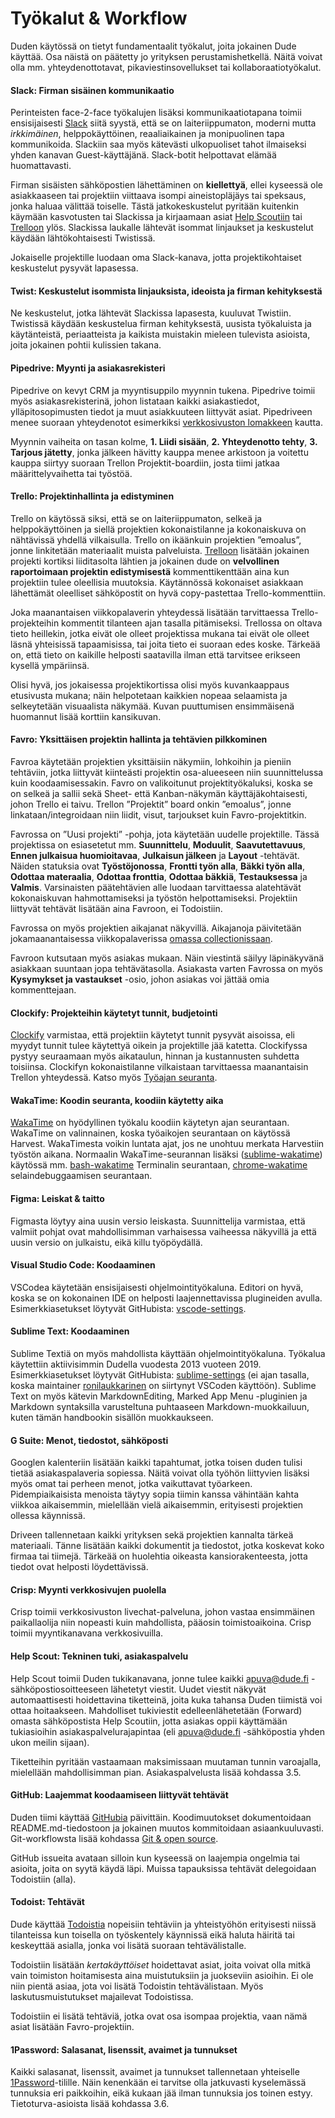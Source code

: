 # Työkalut & Workflow

Duden käytössä on tietyt fundamentaalit työkalut, joita jokainen Dude käyttää. Osa näistä on päätetty jo yrityksen perustamishetkellä. Näitä voivat olla mm. yhteydenottotavat, pikaviestinsovellukset tai kollaboraatiotyökalut.



#### Slack: Firman sisäinen kommunikaatio

Perinteisten face-2-face työkalujen lisäksi kommunikaatiotapana toimii ensisijaisesti [Slack](https://www.slack.com) siitä syystä, että se on laiteriippumaton, moderni mutta _irkkimäinen_, helppokäyttöinen, reaaliaikainen ja monipuolinen tapa kommunikoida. Slackiin saa myös kätevästi ulkopuoliset tahot ilmaiseksi yhden kanavan Guest-käyttäjänä. Slack-botit helpottavat elämää huomattavasti.

Firman sisäisten sähköpostien lähettäminen on **kiellettyä**, ellei kyseessä ole asiakkaaseen tai projektiin viittaava isompi aineistopläjäys tai speksaus, jonka haluaa välittää toiselle. Tästä jatkokeskustelut pyritään kuitenkin käymään kasvotusten tai Slackissa ja kirjaamaan asiat [Help Scoutiin](https://www.helpscout.com) tai [Trelloon](https://trello.com) ylös. Slackissa laukalle lähtevät isommat linjaukset ja keskustelut käydään lähtökohtaisesti Twistissä.

Jokaiselle projektille luodaan oma Slack-kanava, jotta projektikohtaiset keskustelut pysyvät lapasessa.



#### Twist: Keskustelut isommista linjauksista, ideoista ja firman kehityksestä

Ne keskustelut, jotka lähtevät Slackissa lapasesta, kuuluvat Twistiin. Twistissä käydään keskustelua firman kehityksestä, uusista työkaluista ja käytänteistä, periaatteista ja kaikista muistakin mieleen tulevista asioista, joita jokainen pohtii kulissien takana.



#### Pipedrive: Myynti ja asiakasrekisteri

Pipedrive on kevyt CRM ja myyntisuppilo myynnin tukena. Pipedrive toimii myös asiakasrekisterinä, johon listataan kaikki asiakastiedot, ylläpitosopimusten tiedot ja muut asiakkuuteen liittyvät asiat. Pipedriveen menee suoraan yhteydenotot esimerkiksi [verkkosivuston lomakkeen](https://www.dude.fi/yhteystiedot) kautta.

Myynnin vaiheita on tasan kolme, **1. Liidi sisään**, **2. Yhteydenotto tehty**, **3. Tarjous jätetty**, jonka jälkeen hävitty kauppa menee arkistoon ja voitettu kauppa siirtyy suoraan Trellon Projektit-boardiin, josta tiimi jatkaa määrittelyvaihetta tai työstöä.



#### Trello: Projektinhallinta ja edistyminen

Trello on käytössä siksi, että se on laiteriippumaton, selkeä ja helppokäyttöinen ja siellä projektien kokonaistilanne ja kokonaiskuva on nähtävissä yhdellä vilkaisulla. Trello on ikäänkuin projektien ”emoalus”, jonne linkitetään materiaalit muista palveluista. [Trelloon](https://www.trello.com) lisätään jokainen projekti kortiksi liiditasolta lähtien ja jokainen dude on **velvollinen raportoimaan projektin edistymisestä** kommenttikenttään aina kun projektiin tulee oleellisia muutoksia. Käytännössä kokonaiset asiakkaan lähettämät oleelliset sähköpostit on hyvä copy-pastettaa Trello-kommenttiin.

Joka maanantaisen viikkopalaverin yhteydessä lisätään tarvittaessa Trello-projekteihin kommentit tilanteen ajan tasalla pitämiseksi. Trellossa on oltava tieto heillekin, jotka eivät ole olleet projektissa mukana tai eivät ole olleet läsnä yhteisissä tapaamisissa, tai joita tieto ei suoraan edes koske. Tärkeää on, että tieto on kaikille helposti saatavilla ilman että tarvitsee erikseen kysellä ympäriinsä.

Olisi hyvä, jos jokaisessa projektikortissa olisi myös kuvankaappaus etusivusta mukana; näin helpotetaan kaikkien nopeaa selaamista ja selkeytetään visuaalista näkymää. Kuvan puuttumisen ensimmäisenä huomannut lisää korttiin kansikuvan.



#### Favro: Yksittäisen projektin hallinta ja tehtävien pilkkominen

Favroa käytetään projektien yksittäisiin näkymiin, lohkoihin ja pieniin tehtäviin, jotka liittyvät kiinteästi projektin osa-alueeseen niin suunnittelussa kuin koodaamisessakin. Favro on valikoitunut projektityökaluksi, koska se on selkeä ja sallii sekä Sheet- että Kanban-näkymän käyttäjäkohtaisesti, johon Trello ei taivu. Trellon ”Projektit” board onkin ”emoalus”, jonne linkataan/integroidaan niin liidit, visut, tarjoukset kuin Favro-projektitkin.

Favrossa on ”Uusi projekti” -pohja, jota käytetään uudelle projektille. Tässä projektissa on esiasetetut mm. **Suunnittelu**, **Moduulit**, **Saavutettavuus**, **Ennen julkaisua huomioitavaa**, **Julkaisun jälkeen** ja **Layout** -tehtävät. Näiden statuksia ovat **Työstöjonossa**, **Frontti työn alla**, **Bäkki työn alla**, **Odottaa materaalia**, **Odottaa fronttia**, **Odottaa bäkkiä**, **Testauksessa** ja **Valmis**. Varsinaisten päätehtävien alle luodaan tarvittaessa alatehtävät kokonaiskuvan hahmottamiseksi ja työstön helpottamiseksi. Projektiin liittyvät tehtävät lisätään aina Favroon, ei Todoistiin.

Favrossa on myös projektien aikajanat näkyvillä. Aikajanoja päivitetään jokamaanantaisessa viikkopalaverissa [omassa collectionissaan](https://favro.com/organization/3b45e73eaf083f68fefef368/a086367edce88ae320e2ae40).

Favroon kutsutaan myös asiakas mukaan. Näin viestintä säilyy läpinäkyvänä asiakkaan suuntaan jopa tehtävätasolla. Asiakasta varten Favrossa on myös **Kysymykset ja vastaukset** -osio, johon asiakas voi jättää omia kommenttejaan.



#### Clockify: Projekteihin käytetyt tunnit, budjetointi

[Clockify](https://clockify.me) varmistaa, että projektiin käytetyt tunnit pysyvät aisoissa, eli myydyt tunnit tulee käytettyä oikein ja projektille jää katetta. Clockifyssa pystyy seuraamaan myös aikataulun, hinnan ja kustannusten suhdetta toisiinsa. Clockifyn kokonaistilanne vilkaistaan tarvittaessa maanantaisin Trellon yhteydessä. Katso myös [Työajan seuranta](https://handbook.dude.fi/tyoskenteleminen-dudella/tyoajat/tyoajan-seuranta).



#### WakaTime: Koodin seuranta, koodiin käytetty aika

[WakaTime](https://wakatime.com) on hyödyllinen työkalu koodiin käytetyn ajan seurantaan. WakaTime on valinnainen, koska työaikojen seurantaan on käytössä Harvest. WakaTimesta voikin luntata ajat, jos ne unohtuu merkata Harvestiin työstön aikana. Normaalin WakaTime-seurannan lisäksi ([sublime-wakatime](https://github.com/wakatime/sublime-wakatime)) käytössä mm. [bash-wakatime](https://github.com/irondoge/bash-wakatime) Terminalin seurantaan, [chrome-wakatime](https://github.com/wakatime/chrome-wakatime) selaindebuggaamisen seurantaan.



#### Figma: Leiskat & taitto

Figmasta löytyy aina uusin versio leiskasta. Suunnittelija varmistaa, että valmiit pohjat ovat mahdollisimman varhaisessa vaiheessa näkyvillä ja että uusin versio on julkaistu, eikä killu työpöydällä.



#### Visual Studio Code: Koodaaminen

VSCodea käytetään ensisijaisesti ohjelmointityökaluna. Editori on hyvä, koska se on kokonainen IDE on helposti laajennettavissa plugineiden avulla. Esimerkkiasetukset löytyvät GitHubista: [vscode-settings](https://github.com/ronilaukkarinen/vscode-settings).



#### Sublime Text: Koodaaminen

Sublime Textiä on myös mahdollista käyttään ohjelmointityökaluna. Työkalua käytettiin aktiivisimmin Dudella vuodesta 2013 vuoteen 2019. Esimerkkiasetukset löytyvät GitHubista: [sublime-settings](https://github.com/digitoimistodude/sublime-settings) (ei ajan tasalla, koska maintainer [ronilaukkarinen](https://github.com/ronilaukkarinen) on siirtynyt VSCoden käyttöön). Sublime Text on myös kätevin MarkdownEditing, Marked App Menu -pluginien ja Markdown syntaksilla varusteltuna puhtaaseen Markdown-muokkailuun, kuten tämän handbookin sisällön muokkaukseen.



#### G Suite: Menot, tiedostot, sähköposti

Googlen kalenteriin lisätään kaikki tapahtumat, jotka toisen duden tulisi tietää asiakaspalaveria sopiessa. Näitä voivat olla työhön liittyvien lisäksi myös omat tai perheen menot, jotka vaikuttavat työarkeen. Pidempiaikaisista menoista täytyy sopia tiimin kanssa vähintään kahta viikkoa aikaisemmin, mielellään vielä aikaisemmin, erityisesti projektien ollessa käynnissä.

Driveen tallennetaan kaikki yrityksen sekä projektien kannalta tärkeä materiaali. Tänne lisätään kaikki dokumentit ja tiedostot, jotka koskevat koko firmaa tai tiimejä. Tärkeää on huolehtia oikeasta kansiorakenteesta, jotta tiedot ovat helposti löydettävissä.



#### Crisp: Myynti verkkosivujen puolella

Crisp toimii verkkosivuston livechat-palveluna, johon vastaa ensimmäinen paikallaolija niin nopeasti kuin mahdollista, pääosin toimistoaikoina. Crisp toimii myyntikanavana verkkosivuilla.



#### Help Scout: Tekninen tuki, asiakaspalvelu

Help Scout toimii Duden tukikanavana, jonne tulee kaikki apuva@dude.fi -sähköpostiosoitteeseen lähetetyt viestit. Uudet viestit näkyvät automaattisesti hoidettavina tiketteinä, joita kuka tahansa Duden tiimistä voi ottaa hoitaakseen. Mahdolliset tukiviestit edelleenlähetetään (Forward) omasta sähköpostista Help Scoutiin, jotta asiakas oppii käyttämään tukiasioihin asiakaspalvelurajapintaa (eli apuva@dude.fi -sähköpostia yhden ukon meilin sijaan).

Tiketteihin pyritään vastaamaan maksimissaan muutaman tunnin varoajalla, mielellään mahdollisimman pian. Asiakaspalvelusta lisää kohdassa 3.5.



#### GitHub: Laajemmat koodaamiseen liittyvät tehtävät

Duden tiimi käyttää [GitHubia](https://github.com/digitoimistodude) päivittäin. Koodimuutokset dokumentoidaan README.md-tiedostoon ja jokainen muutos kommitoidaan asiaankuuluvasti. Git-workflowsta lisää kohdassa [Git & open source](https://handbook.dude.fi/wordpress-kehitys/git-open-source).

GitHub issueita avataan silloin kun kyseessä on laajempia ongelmia tai asioita, joita on syytä käydä läpi. Muissa tapauksissa tehtävät delegoidaan Todoistiin (alla).



#### Todoist: Tehtävät

Dude käyttää [Todoistia](https://www.todoist.com) nopeisiin tehtäviin ja yhteistyöhön erityisesti niissä tilanteissa kun toisella on työskentely käynnissä eikä haluta häiritä tai keskeyttää asialla, jonka voi lisätä suoraan tehtävälistalle.

Todoistiin lisätään _kertakäyttöiset_ hoidettavat asiat, joita voivat olla mitkä vain toimiston hoitamisesta aina muistutuksiin ja juokseviin asioihin. Ei ole niin pientä asiaa, jota voi lisätä Todoistin tehtävälistaan. Myös laskutusmuistutukset majailevat Todoistissa.

Todoistiin ei lisätä tehtäviä, jotka ovat osa isompaa projektia, vaan nämä asiat lisätään Favro-projektiin.



#### 1Password: Salasanat, lisenssit, avaimet ja tunnukset

Kaikki salasanat, lisenssit, avaimet ja tunnukset tallennetaan yhteiselle [1Password](https://www.1password.com)-tilille. Näin kenenkään ei tarvitse olla jatkuvasti kyselemässä tunnuksia eri paikkoihin, eikä kukaan jää ilman tunnuksia jos toinen estyy. Tietoturva-asioista lisää kohdassa 3.6.
